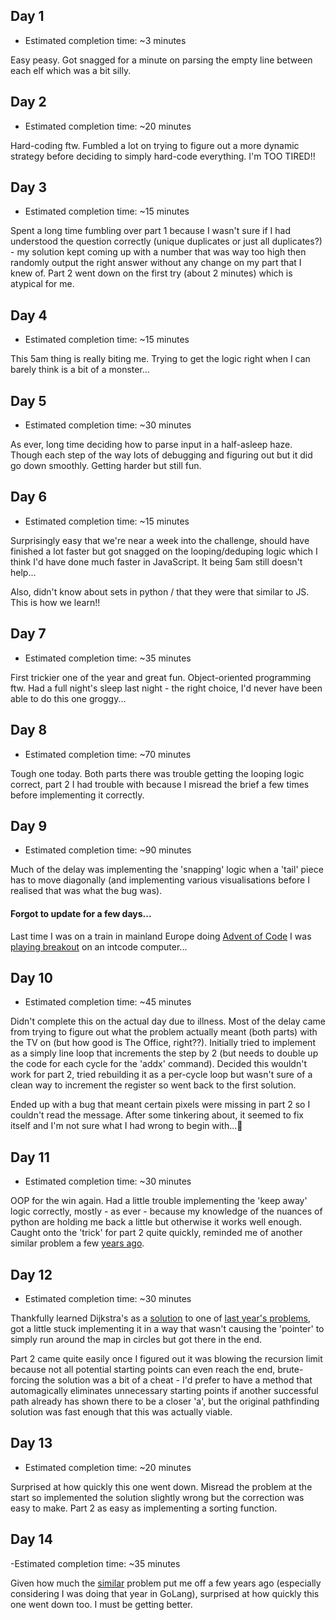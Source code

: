 ## Day 1

- Estimated completion time: ~3 minutes

Easy peasy. Got snagged for a minute on parsing the empty line between each elf which was a bit silly.

## Day 2

- Estimated completion time: ~20 minutes

Hard-coding ftw. Fumbled a lot on trying to figure out a more dynamic strategy before deciding to simply hard-code everything. I'm TOO TIRED!!

## Day 3

- Estimated completion time: ~15 minutes

Spent a long time fumbling over part 1 because I wasn't sure if I had understood the question correctly (unique duplicates or just all duplicates?) - my solution kept coming up with a number that was way too high then randomly output the right answer without any change on my part that I knew of. Part 2 went down on the first try (about 2 minutes) which is atypical for me.

## Day 4

- Estimated completion time: ~15 minutes

This 5am thing is really biting me. Trying to get the logic right when I can barely think is a bit of a monster...

## Day 5

- Estimated completion time: ~30 minutes

As ever, long time deciding how to parse input in a half-asleep haze. Though each step of the way lots of debugging and figuring out but it did go down smoothly. Getting harder but still fun.

## Day 6

- Estimated completion time: ~15 minutes

Surprisingly easy that we're near a week into the challenge, should have finished a lot faster but got snagged on the looping/deduping logic which I think I'd have done much faster in JavaScript. It being 5am still doesn't help...

Also, didn't know about sets in python / that they were that similar to JS. This is how we learn!!

## Day 7

- Estimated completion time: ~35 minutes

First trickier one of the year and great fun. Object-oriented programming ftw. Had a full night's sleep last night - the right choice, I'd never have been able to do this one groggy...

## Day 8

- Estimated completion time: ~70 minutes

Tough one today. Both parts there was trouble getting the looping logic correct, part 2 I had trouble with because I misread the brief a few times before implementing it correctly.

## Day 9

- Estimated completion time: ~90 minutes

Much of the delay was implementing the 'snapping' logic when a 'tail' piece has to move diagonally (and implementing various visualisations before I realised that was what the bug was).

#### Forgot to update for a few days...

Last time I was on a train in mainland Europe doing [Advent of Code](https://adventofcode.com/2019/day/13) I was [playing breakout](https://github.com/tmlkmcd/AoC-2019/commit/3845d1b5b20cc2cded70ea0cf9d1ff9f3ae00a11) on an intcode computer...

## Day 10

- Estimated completion time: ~45 minutes 

Didn't complete this on the actual day due to illness. Most of the delay came from trying to figure out what the problem actually meant (both parts) with the TV on (but how good is The Office, right??). Initially tried to implement as a simply line loop that increments the step by 2 (but needs to double up the code for each cycle for the 'addx' command). Decided this wouldn't work for part 2, tried rebuilding it as a per-cycle loop but wasn't sure of a clean way to increment the register so went back to the first solution.

Ended up with a bug that meant certain pixels were missing in part 2 so I couldn't read the message. After some tinkering about, it seemed to fix itself and I'm not sure what I had wrong to begin with...🤷

## Day 11

- Estimated completion time: ~30 minutes

OOP for the win again. Had a little trouble implementing the 'keep away' logic correctly, mostly - as ever - because my knowledge of the nuances of python are holding me back a little but otherwise it works well enough. Caught onto the 'trick' for part 2 quite quickly, reminded me of another similar problem a few [years ago](https://adventofcode.com/2020/day/13). 

## Day 12

- Estimated completion time: ~30 minutes

Thankfully learned Dijkstra's as a [solution](https://github.com/tmlkmcd/AoC-2021/blob/master/day15/sol-2.py) to one of [last year's problems](https://adventofcode.com/2021/day/15), got a little stuck implementing it in a way that wasn't causing the 'pointer' to simply run around the map in circles but got there in the end.

Part 2 came quite easily once I figured out it was blowing the recursion limit because not all potential starting points can even reach the end, brute-forcing the solution was a bit of a cheat - I'd prefer to have a method that automagically eliminates unnecessary starting points if another successful path already has shown there to be a closer 'a', but the original pathfinding solution was fast enough that this was actually viable.

## Day 13

- Estimated completion time: ~20 minutes

Surprised at how quickly this one went down. Misread the problem at the start so implemented the solution slightly wrong but the correction was easy to make. Part 2 as easy as implementing a sorting function.

## Day 14

-Estimated completion time: ~35 minutes

Given how much the [similar](https://adventofcode.com/2018/day/17) problem put me off a few years ago (especially considering I was doing that year in GoLang), surprised at how quickly this one went down too. I must be getting better.

